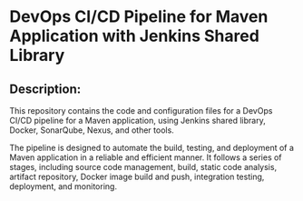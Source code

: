 # DevOps CI/CD Pipeline for Maven Application with Jenkins Shared Library

## Description:

This repository contains the code and configuration files for a DevOps CI/CD pipeline for a Maven application, using Jenkins shared library, Docker, SonarQube, Nexus, and other tools.

The pipeline is designed to automate the build, testing, and deployment of a Maven application in a reliable and efficient manner. It follows a series of stages, including source code management, build, static code analysis, artifact repository, Docker image build and push, integration testing, deployment, and monitoring.
